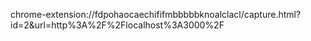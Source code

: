 chrome-extension://fdpohaocaechififmbbbbbknoalclacl/capture.html?id=2&url=http%3A%2F%2Flocalhost%3A3000%2F
